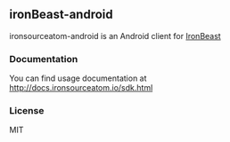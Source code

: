 ## ironBeast-android
ironsourceatom-android is an Android client for [IronBeast](http://www.ironsrc.com/ironsourceatom)

### Documentation
You can find usage documentation at http://docs.ironsourceatom.io/sdk.html

### License
MIT


